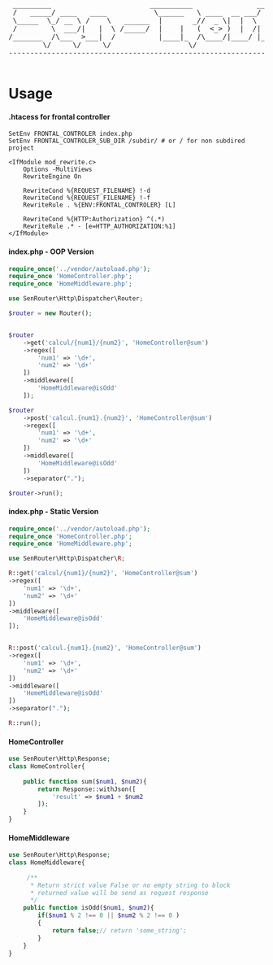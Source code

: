 <pre>
    
 _________                       __________               __                
 /   _____/ ____   ____           \______   \ ____  __ ___/  |_  ___________ 
 \_____  \_/ __ \ /    \   ______  |       _//  _ \|  |  \   __\/ __ \_  __ \
 /        \  ___/|   |  \ /_____/  |    |   (  <_> )  |  /|  | \  ___/|  | \/
/_______  /\___  >___|  /          |____|_  /\____/|____/ |__|  \___  >__|   
        \/     \/     \/                  \/                        \/    
------------------------------------------------------------------------------ 

</pre>
# Usage

#### .htacess for frontal controller
``` .htaccess
SetEnv FRONTAL_CONTROLER index.php
SetEnv FRONTAL_CONTROLER_SUB_DIR /subdir/ # or / for non subdired project

<IfModule mod_rewrite.c>
    Options -MultiViews
    RewriteEngine On

    RewriteCond %{REQUEST_FILENAME} !-d
    RewriteCond %{REQUEST_FILENAME} !-f
    RewriteRule . %{ENV:FRONTAL_CONTROLER} [L]

    RewriteCond %{HTTP:Authorization} ^(.*)
    RewriteRule .* - [e=HTTP_AUTHORIZATION:%1]
</IfModule>
```


#### index.php - OOP Version

```php
require_once('../vendor/autoload.php');
require_once 'HomeController.php';
require_once 'HomeMiddleware.php';

use SenRouter\Http\Dispatcher\Router;

$router = new Router();


$router
    ->get('calcul/{num1}/{num2}', 'HomeController@sum')
    ->regex([
        'num1' => '\d+',
        'num2' => '\d+'
    ])
    ->middleware([
        'HomeMiddleware@isOdd'
    ]);

$router
    ->post('calcul.{num1}.{num2}', 'HomeController@sum')
    ->regex([
        'num1' => '\d+',
        'num2' => '\d+'
    ])
    ->middleware([
        'HomeMiddleware@isOdd'
    ])
    ->separator(".");

$router->run();

```

#### index.php - Static Version

```php
require_once('../vendor/autoload.php');
require_once 'HomeController.php';
require_once 'HomeMiddleware.php';

use SenRouter\Http\Dispatcher\R;

R::get('calcul/{num1}/{num2}', 'HomeController@sum')
->regex([
    'num1' => '\d+',
    'num2' => '\d+'
])
->middleware([
    'HomeMiddleware@isOdd'
]);


R::post('calcul.{num1}.{num2}', 'HomeController@sum')
->regex([
    'num1' => '\d+',
    'num2' => '\d+'
])
->middleware([
    'HomeMiddleware@isOdd'
])
->separator(".");

R::run();

```

#### HomeController

```php
use SenRouter\Http\Response;
class HomeController{
    
    public function sum($num1, $num2){
        return Response::withJson([
            'result' => $num1 + $num2
        ]);
    }
}

```

#### HomeMiddleware

```php
use SenRouter\Http\Response;
class HomeMiddleware{
    
     /**
      * Return strict value False or no empty string to block
      * returned value will be send as request response
      */
    public function isOdd($num1, $num2){
        if($num1 % 2 !== 0 || $num2 % 2 !== 0 )
        {
            return false;// return 'some_string';
        }
    }
}

```

